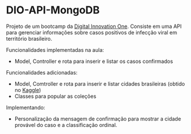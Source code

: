 # DIO-API-MongoDB

Projeto de um bootcamp da [Digital Innovation One](https://web.digitalinnovation.one/). Consiste em uma API para gerenciar informações sobre casos positivos de infecção viral em território brasileiro.

Funcionalidades implementadas na aula:
  - Model, Controller e rota para inserir e listar os casos confirmados
  
Funcionalidades adicionadas:
  - Model, Comtroller e rota para inserir e listar cidades brasileiras (obtido no [Kaggle](https://www.kaggle.com/crisparada/brazilian-cities))
  - Classes para popular as coleções

Implementando:
  - Personalização da mensagem de confirmação para mostrar a cidade provável do caso e a classificação ordinal.
